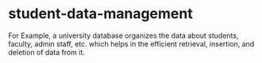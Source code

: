 # student-data-management
For Example, a university database organizes the data about students, faculty, admin staff, etc. which helps in the efficient retrieval, insertion, and deletion of data from it.
